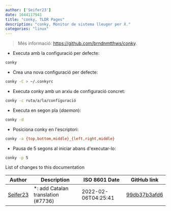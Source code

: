 ```yaml
---
author: ['Seifer23']
date: 1644117941
title: "conky, TLDR Pages"
description: "conky, Monitor de sistema lleuger per X."
categories: "linux"
---
```

> Més informació: <https://github.com/brndnmtthws/conky>.

- Executa amb la configuració per defecte:

```bash
conky
```

- Crea una nova configuració per defecte:

```bash
conky -C > ~/.conkyrc
```

- Executa conky amb un arxiu de configuració concret:

```bash
conky -c ruta/a/la/configuració
```

- Executa en segon pla (*daemon*):

```bash
conky -d
```

- Posiciona conky en l'escriptori:

```bash
conky -a {top,bottom,middle}_{left,right,middle}
```

- Pausa de 5 segons al iniciar abans d'executar-lo:

```bash
conky -p 5
```
List of changes to this documentation


Author | Description | ISO 8601 Date | GitHub link
------|-----|-----|-----
[Seifer23](mailto:48915360+Seifer23@users.noreply.github.com) | *: add Catalan translation (#7736) | 2022-02-06T04:25:41 | [99db37b3afd6](https://github.com/tldr-pages/tldr/commit/99db37b3afd6dba836a6d94e4688601fdb3bac98)

